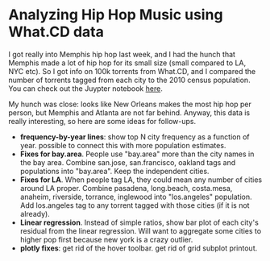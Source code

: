 # Analyzing Hip Hop Music using What.CD data

I got really into Memphis hip hop last week, and I had the hunch that Memphis made a lot of hip hop for its small size (small compared to LA, NYC etc). So I got info on 100k torrents from What.CD, and I compared the number of torrents tagged from each city to the 2010 census population. You can check out the Juypter notebook [here](http://nbviewer.jupyter.org/github/nolanbconaway/hip.hop.data/blob/master/analyses.ipynb). 

My hunch was close: looks like New Orleans makes the most hip hop per person, but Memphis and Atlanta are not far behind. Anyway, this data is really interesting, so here are some ideas for follow-ups.

- **frequency-by-year lines**: show top N city frequency as a function of year. possible to connect this with more population estimates.
- **Fixes for bay.area**. People use "bay.area" more than the city names in the bay area. Combine san.jose, san.francisco, oakland tags and populations into "bay.area". Keep the independent cities. 
- **Fixes for LA**. When people tag LA, they could mean any number of cities around LA proper. Combine pasadena, long.beach, costa.mesa, anaheim, riverside, torrance, inglewood into "los.angeles" population. Add los.angeles tag to any torrent tagged with those cities (if it is not already).
- **Linear regression**. Instead of simple ratios, show bar plot of each city's residual from the linear regression. Will want to aggregate some cities to higher pop first because new york is a crazy outlier.
- **plotly fixes**: get rid of the hover toolbar. get rid of grid subplot printout.